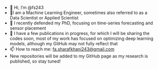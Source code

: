 - 👋 Hi, I’m @fs243
- 👀I am a Machine Learning Engineer, sometimes also referred to as a Data Scientist or Applied Scientist
- 🌱 I recently defended my PhD, focusing on time-series forecasting and sensor placement
- 👀 I have a few publications in progress, for which I will be sharing the codes soon, most of my work has focused on optimizing deep learning models, although my GitHub may not fully reflect that
- 📫 How to reach me: fa.sharafkhani243@gmail.com
- New repositories will be added to my GitHub page as my research is published, so stay tuned!

<!---
fs243/fs243 is a ✨ special ✨ repository because its `README.md` (this file) appears on your GitHub profile.
You can click the Preview link to take a look at your changes.
--->

